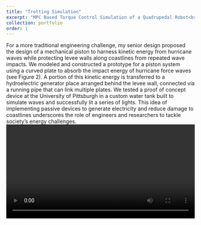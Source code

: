 ```yaml
---
title: "Trotting Simulation"
excerpt: "MPC Based Torque Control Simulation of a Quadrupedal Robot<br/><img src='/images/spiritsim.png'>"
collection: portfolio
order: 1
---
```


For a more traditional engineering challenge, my senior design proposed the design of a mechanical piston to harness kinetic energy from hurricane waves while protecting levee walls along coastlines from repeated wave impacts. We modeled and constructed a prototype for a piston system using a curved plate to absorb the impact energy of hurricane force waves (see Figure 2). A portion of this kinetic energy is transferred to a hydroelectric generator place arranged behind the levee wall, connected via a running pipe that can link multiple plates. We tested a proof of concept device at the University of Pittsburgh in a custom water tank built to simulate waves and successfully lit a series of lights. This idea of implementing passive devices to generate electricity and reduce damage to coastlines underscores the role of engineers and researchers to tackle society’s energy challenges. 
<video  style="display:block; width:100%; height:auto;" autoplay controls loop="loop">
    <source src="{{ site.baseurl }}/media/spiritsimwalk.mp4" type="video/mp4" />
</video>

<!-- [Picture of jig in CAD] -->
